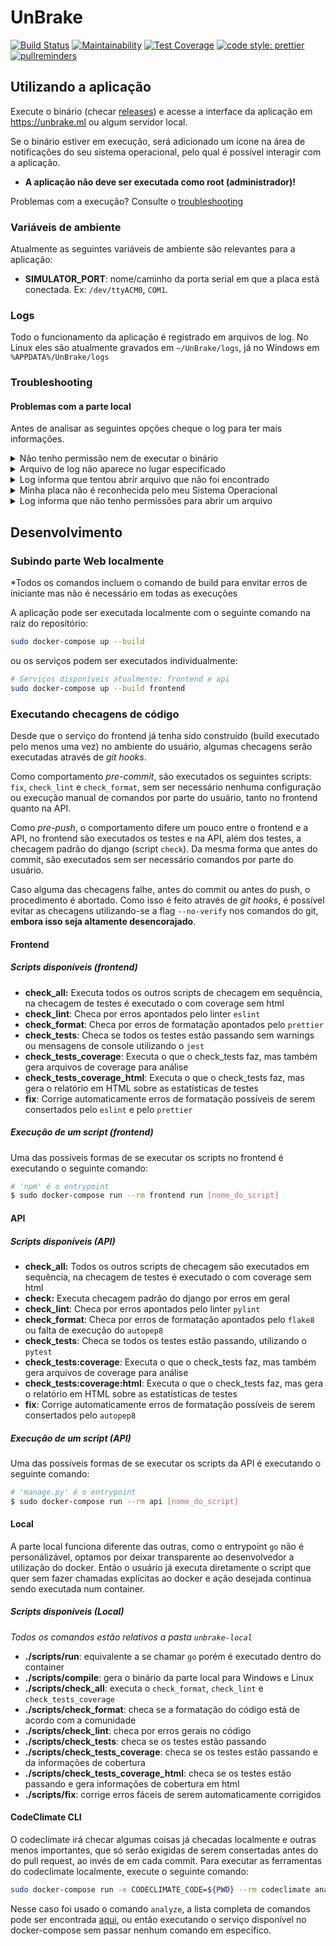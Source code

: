 # UnBrake

[![Build Status](https://travis-ci.com/fga-eps-mds/2019.1-unbrake.svg?branch=master)](https://travis-ci.com/fga-eps-mds/2019.1-unbrake)
[![Maintainability](https://api.codeclimate.com/v1/badges/f8957e6e7e0bdced21c9/maintainability)](https://codeclimate.com/github/fga-eps-mds/2019.1-unbrake/maintainability)
[![Test Coverage](https://api.codeclimate.com/v1/badges/f8957e6e7e0bdced21c9/test_coverage)](https://codeclimate.com/github/fga-eps-mds/2019.1-unbrake/test_coverage)
[![code style: prettier](https://img.shields.io/badge/code_style-prettier-ff69b4.svg?style=flat-square)](https://github.com/prettier/prettier)
[![pullreminders](https://pullreminders.com/badge.svg)](https://pullreminders.com?ref=badge)

## Utilizando a aplicação

Execute o binário
(checar [releases](https://github.com/fga-eps-mds/2019.1-unbrake/releases))
e acesse a interface da aplicação em https://unbrake.ml ou algum servidor local.

Se o binário estiver em execução, será adicionado um ícone na área de
notificações do seu sistema operacional, pelo qual
é possível interagir com a aplicação.

* **A aplicação não deve ser executada como root (administrador)!**

Problemas com a execução? Consulte o [troubleshooting](#troubleshooting)

### Variáveis de ambiente

Atualmente as seguintes variáveis de ambiente são relevantes para a aplicação:

* **SIMULATOR_PORT**: nome/caminho da porta serial em que a placa está conectada.
Ex: `/dev/ttyACM0`, `COM1`.

### Logs

Todo o funcionamento da aplicação é registrado em arquivos de log.
No Linux eles são atualmente gravados em `~/UnBrake/logs`,
já no Windows em `%APPDATA%/UnBrake/logs`

### Troubleshooting

#### Problemas com a parte local

Antes de analisar as seguintes opções cheque o log para ter mais informações.

<details>
  <summary> Não tenho permissão nem de executar o binário </summary>
  <br>

  **Solução (Linux):** Provavelmente o binário está sem permissão de execução.
  Comando:
  ``` sh
  chmod +x unbrake
  ```
</details>

<details>
  <summary> Arquivo de log não aparece no lugar especificado </summary>
  <br>

  **Solução (Linux):** Executar sem sudo
</details>

<details>
  <summary> Log informa que tentou abrir arquivo que não foi encontrado </summary>
  <br>

  **Solução (Linux):**
  Você especificou o arquivo certo que referencia a placa? Ex: `/dev/ttyACM0`
</details>

<details>
  <summary> Minha placa não é reconhecida pelo meu Sistema Operacional </summary>
  <br>

  **Solução:** Consulte [aqui](https://www.arduino.cc/en/Guide/HomePage)
</details>

<details>
  <summary> Log informa que não tenho permissões para abrir um arquivo </summary>
  <br>

  **Solução (Linux):**

  * Verifique a qual grupo o arquivo que representa sua placa pertence

  ``` sh
  $ ls -l /dev/ttyACM0
  crw-rw---- 1 root dialout 188, 0 5 apr 23.01 ttyACM0 # Saída
  ```
  Nesse exemplo o arquivo pertence ao grupo `dialout`
  _(No meu ambiente é `uucp` ao invés `dialout`)_

  * Adicione seu usuário ao grupo encontrado

  ``` sh
  # Trocar 'dialout' pelo grupo encontrado no comando anterior!
  sudo usermod -a $USER -G dialout
  ```

  * **Faça logout e login novamente no seu usuário para as alterações funionarem!!!**
  _(reiniciar também funciona)_

  _**OBS:** Esses passos não precisam ser executados sempre, apenas uma vez_

  Mais detalhes podem ser encontrados [aqui](https://www.arduino.cc/en/Guide/Linux)
</details>

## Desenvolvimento
### Subindo parte Web localmente

*Todos os comandos incluem o comando de build para envitar erros de iniciante
mas não é necessário em todas as execuções

A aplicação pode ser executada localmente com o seguinte comando na raiz do repositório:

``` bash
sudo docker-compose up --build
```

ou os serviços podem ser executados individualmente:

``` bash
# Serviços disponíveis atualmente: frontend e api
sudo docker-compose up --build frontend
```

### Executando checagens de código

Desde que o serviço do frontend já tenha sido construído
(build executado pelo menos uma vez) no ambiente do usuário, algumas checagens
serão executadas através de _git hooks_.

Como comportamento _pre-commit_, são executados os seguintes scripts: `fix`,
`check_lint` e `check_format`, sem ser necessário nenhuma configuração ou
execução manual de comandos por parte do usuário, tanto no frontend quanto na API.

Como _pre-push_, o comportamento difere um pouco entre o frontend e a API, no
frontend são executados os testes e na API, além dos testes, a checagem padrão
do django (script `check`). Da mesma forma que antes do commit, são executados
sem ser necessário comandos por parte do usuário.

Caso alguma das checagens falhe, antes do commit ou antes do push, o
procedimento é abortado. Como isso é feito através de _git hooks_, é possível
evitar as checagens utilizando-se a flag `--no-verify` nos comandos do git,
**embora isso seja altamente desencorajado**.

#### Frontend

##### Scripts disponíveis (frontend)

* **check_all:** Executa todos os outros scripts de checagem em sequência,
  na checagem de testes é executado o com coverage sem html
* **check_lint**: Checa por erros apontados pelo linter `eslint`
* **check_format**: Checa por erros de formatação apontados pelo `prettier`
* **check_tests**: Checa se todos os testes estão passando sem warnings ou
  mensagens de console utilizando o `jest`
* **check_tests_coverage**: Executa o que o check_tests faz, mas também
  gera arquivos de coverage para análise
* **check_tests_coverage_html**:  Executa o que o check_tests faz, mas gera
  o relatório em HTML sobre as estatísticas de testes
* **fix**: Corrige automaticamente erros de formatação possíveis de serem
  consertados pelo `eslint` e pelo `prettier`

##### Execução de um script (frontend)

Uma das possíveis formas de se executar os scripts no
frontend é executando o seguinte comando:

``` bash
# 'npm' é o entrypoint
$ sudo docker-compose run --rm frontend run [nome_do_script]
```

#### API

##### Scripts disponíveis (API)

* **check_all:** Todos os outros scripts de checagem são executados
  em sequência, na checagem de testes é executado o com coverage sem html
* **check:** Executa checagem padrão do django por erros em geral
* **check_lint**: Checa por erros apontados pelo linter `pylint`
* **check_format**: Checa por erros de formatação apontados pelo `flake8`
  ou falta de execução do `autopep8`
* **check_tests**: Checa se todos os testes estão passando, utilizando o `pytest`
* **check_tests:coverage**: Executa o que o check_tests faz, mas também gera
  arquivos de coverage para análise
* **check_tests:coverage:html**:  Executa o que o check_tests faz, mas gera o
  relatório em HTML sobre as estatísticas de testes
* **fix**: Corrige automaticamente erros de formatação possíveis de serem
  consertados pelo `autopep8`

##### Execução de um script (API)

Uma das possíveis formas de se executar os scripts da API
  é executando o seguinte comando:

``` bash
# 'manage.py' é o entrypoint
$ sudo docker-compose run --rm api [nome_do_script]
```

#### Local

A parte local funciona diferente das outras, como o entrypoint `go` não é
personálizável, optamos por deixar transparente ao desenvolvedor a
utilização do docker. Então o usuário já executa diretamente o script
que quer sem fazer chamadas explícitas ao docker e ação desejada
continua sendo executada num container.

##### Scripts disponíveis (Local)
_Todos os comandos estão relativos a pasta `unbrake-local`_

* **./scripts/run**: equivalente a se chamar `go` porém é executado dentro do container
* **./scripts/compile**: gera o binário da parte local para Windows e Linux
* **./scripts/check_all**: executa o `check_format`, `check_lint` e `check_tests_coverage`
* **./scripts/check_format**: checa se a formatação do código está de acordo com a comunidade
* **./scripts/check_lint**: checa por erros gerais no código
* **./scripts/check_tests**: checa se os testes estão passando
* **./scripts/check_tests_coverage**: checa se os testes estão passando e da informações de cobertura
* **./scripts/check_tests_coverage_html**: checa se os testes estão passando e gera informações de cobertura em html
* **./scripts/fix**: corrige erros fáceis de serem automaticamente corrigidos


#### CodeClimate CLI

O codeclimate irá checar algumas coisas já checadas localmente e outras
menos importantes, que só serão exigidas de serem consertadas antes do
do pull request, ao invés de em cada commit.
Para executar as ferramentas do codeclimate localmente, execute o seguinte comando:

``` bash
sudo docker-compose run -e CODECLIMATE_CODE=${PWD} --rm codeclimate analyze
```

Nesse caso foi usado o comando `analyze`, a lista completa de comandos
pode ser encontrada [aqui](https://github.com/codeclimate/codeclimate#commands),
ou então executando o serviço disponível no docker-compose sem passar nenhum
comando em específico.
